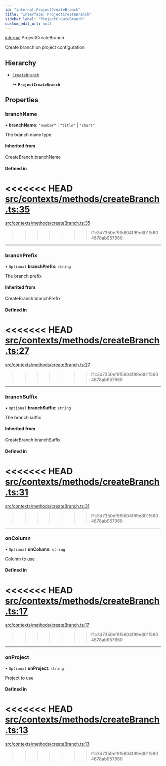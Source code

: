 ```yaml
---
id: "internal.ProjectCreateBranch"
title: "Interface: ProjectCreateBranch"
sidebar_label: "ProjectCreateBranch"
custom_edit_url: null
---
```


<!-- @format -->

[internal](../modules/internal.md).ProjectCreateBranch

Create branch on project configuration

## Hierarchy

- [`CreateBranch`](../modules/internal.md#createbranch)

  ↳ **`ProjectCreateBranch`**

## Properties

### branchName

• **branchName**: `"number"` \| `"title"` \| `"short"`

The branch name type

#### Inherited from

CreateBranch.branchName

#### Defined in

<<<<<<< HEAD
[src/contexts/methods/createBranch.ts:35](https://github.com/Resnovas/smartcloud/blob/b9e22a9/src/contexts/methods/createBranch.ts#L35)
=======
[src/contexts/methods/createBranch.ts:35](https://github.com/Resnovas/smartcloud/blob/b91f5b4/src/contexts/methods/createBranch.ts#L35)

> > > > > > > f1c3d7350ef9f5604f99e801f5604678ab957960

---

### branchPrefix

• `Optional` **branchPrefix**: `string`

The branch prefix

#### Inherited from

CreateBranch.branchPrefix

#### Defined in

<<<<<<< HEAD
[src/contexts/methods/createBranch.ts:27](https://github.com/Resnovas/smartcloud/blob/b9e22a9/src/contexts/methods/createBranch.ts#L27)
=======
[src/contexts/methods/createBranch.ts:27](https://github.com/Resnovas/smartcloud/blob/b91f5b4/src/contexts/methods/createBranch.ts#L27)

> > > > > > > f1c3d7350ef9f5604f99e801f5604678ab957960

---

### branchSuffix

• `Optional` **branchSuffix**: `string`

The branch suffix

#### Inherited from

CreateBranch.branchSuffix

#### Defined in

<<<<<<< HEAD
[src/contexts/methods/createBranch.ts:31](https://github.com/Resnovas/smartcloud/blob/b9e22a9/src/contexts/methods/createBranch.ts#L31)
=======
[src/contexts/methods/createBranch.ts:31](https://github.com/Resnovas/smartcloud/blob/b91f5b4/src/contexts/methods/createBranch.ts#L31)

> > > > > > > f1c3d7350ef9f5604f99e801f5604678ab957960

---

### onColumn

• `Optional` **onColumn**: `string`

Column to use

#### Defined in

<<<<<<< HEAD
[src/contexts/methods/createBranch.ts:17](https://github.com/Resnovas/smartcloud/blob/b9e22a9/src/contexts/methods/createBranch.ts#L17)
=======
[src/contexts/methods/createBranch.ts:17](https://github.com/Resnovas/smartcloud/blob/b91f5b4/src/contexts/methods/createBranch.ts#L17)

> > > > > > > f1c3d7350ef9f5604f99e801f5604678ab957960

---

### onProject

• `Optional` **onProject**: `string`

Project to use

#### Defined in

<<<<<<< HEAD
[src/contexts/methods/createBranch.ts:13](https://github.com/Resnovas/smartcloud/blob/b9e22a9/src/contexts/methods/createBranch.ts#L13)
=======
[src/contexts/methods/createBranch.ts:13](https://github.com/Resnovas/smartcloud/blob/b91f5b4/src/contexts/methods/createBranch.ts#L13)

> > > > > > > f1c3d7350ef9f5604f99e801f5604678ab957960
